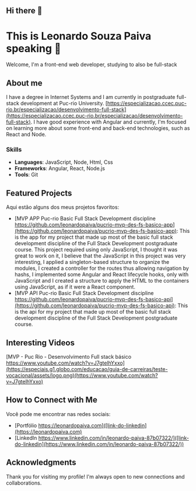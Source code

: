 ## Hi there 👋

# This is Leonardo Souza Paiva speaking 👋

Welcome, I'm a front-end web developer, studying to also be full-stack

## About me

I have a degree in Internet Systems and I am currently in postgraduate full-stack development at Puc-rio University. [https://especializacao.ccec.puc-rio.br/especializacao/desenvolvimento-full-stack](https://especializacao.ccec.puc-rio.br/especializacao/desenvolvimento-full-stack). I have good experience with Angular and currently, I'm focused on learning more about some front-end and back-end technologies, such as React and Node.

### Skills

- **Languages**: JavaScript, Node, Html, Css
- **Frameworks**: Angular, React, Node.js
- **Tools**: Git

## Featured Projects

Aqui estão alguns dos meus projetos favoritos:

- [MVP APP Puc-rio Basic Full Stack Development discipline https://github.com/leonardopaiva/pucrio-mvp-des-fs-basico-app](https://github.com/leonardopaiva/pucrio-mvp-des-fs-basico-app): This is the app for my project that made up most of the basic full stack development discipline of the Full Stack Development postgraduate course. This project required using only JavaScript, I thought it was great to work on it, I believe that the JavaScript in this project was very interesting, I applied a singleton-based structure to organize the modules, I created a controller for the routes thus allowing navigation by hashs, I implemented some Angular and React lifecycle hooks, only with JavaScript and I created a structure to apply the HTML to the containers using JavaScript, as if it were a React component.
- [MVP API Puc-rio Basic Full Stack Development discipline https://github.com/leonardopaiva/pucrio-mvp-des-fs-basico-api](https://github.com/leonardopaiva/pucrio-mvp-des-fs-basico-api): This is the api for my project that made up most of the basic full stack development discipline of the Full Stack Development postgraduate course.

## Interesting Videos

[MVP - Puc Rio - Desenvolvimento Full stack básico https://www.youtube.com/watch?v=J7gtelhYxxo](https://especiais.g1.globo.com/educacao/guia-de-carreiras/teste-vocacional/assets/logo.png)(https://www.youtube.com/watch?v=J7gtelhYxxo)

## How to Connect with Me

Você pode me encontrar nas redes sociais:

- [Portfólio https://leonardopaiva.com]([link-do-linkedin](https://leonardopaiva.com)
- [LinkedIn https://www.linkedin.com/in/leonardo-paiva-87b07322/]([link-do-linkedin](https://www.linkedin.com/in/leonardo-paiva-87b07322/))

## Acknowledgments

Thank you for visiting my profile! I'm always open to new connections and collaborations.


